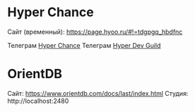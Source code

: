 # Hyper Chance

Сайт (временный): https://page.hyoo.ru/#!=tdgpgq_hbdfnc

Телеграм [Hyper Chance](https://t.me/hyper_chance)
Телеграм [Hyper Dev Guild](https://t.me/h_y_o_o)

# OrientDB
Сайт: https://www.orientdb.com/docs/last/index.html
Студия: http://localhost:2480
